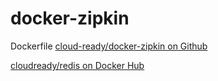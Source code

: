 # docker-zipkin

Dockerfile [cloud-ready/docker-zipkin on Github](https://github.com/cloud-ready/docker-zipkin)

[cloudready/redis on Docker Hub](https://hub.docker.com/r/cloudready/zipkin/)
